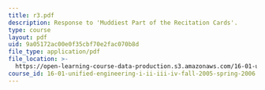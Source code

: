 ```yaml
---
title: r3.pdf
description: Response to 'Muddiest Part of the Recitation Cards'.
type: course
layout: pdf
uid: 9a05172ac00e0f35cbf70e2fac070b8d
file_type: application/pdf
file_location: >-
  https://open-learning-course-data-production.s3.amazonaws.com/16-01-unified-engineering-i-ii-iii-iv-fall-2005-spring-2006/9a05172ac00e0f35cbf70e2fac070b8d_r3.pdf
course_id: 16-01-unified-engineering-i-ii-iii-iv-fall-2005-spring-2006
---
```

